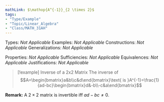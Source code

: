 ```yaml
---
mathLink: $\mathop{A^{-1}}_{2 \times 2}$
tags:
- "Type/Example"
- "Topic/Linear_Algebra"
- "Class/MATH_31AH"
---
```

Types: <i>Not Applicable</i>
Examples: <i>Not Applicable</i>
Constructions: <i>Not Applicable</i>
Generalizations: <i>Not Applicable</i>

Properties: <i>Not Applicable</i>
Sufficiencies: <i>Not Applicable</i>
Equivalences: <i>Not Applicable</i>
Justifications: <i>Not Applicable</i>

> [!example] Inverse of a 2x2 Matrix
> The inverse of  
> $$A=\begin{bmatrix}a&b\\c&d\end{bmatrix}\text{ is }A^{-1}=\frac{1}{ad-bc}\begin{bmatrix}d&-b\\-c&a\end{bmatrix}$$  

**Remark:** A $2 \times 2$ matrix is invertible iff $ad-bc\neq 0$.
